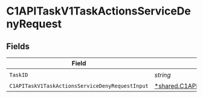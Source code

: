 # C1APITaskV1TaskActionsServiceDenyRequest


## Fields

| Field                                                                                                                         | Type                                                                                                                          | Required                                                                                                                      | Description                                                                                                                   |
| ----------------------------------------------------------------------------------------------------------------------------- | ----------------------------------------------------------------------------------------------------------------------------- | ----------------------------------------------------------------------------------------------------------------------------- | ----------------------------------------------------------------------------------------------------------------------------- |
| `TaskID`                                                                                                                      | *string*                                                                                                                      | :heavy_check_mark:                                                                                                            | N/A                                                                                                                           |
| `C1APITaskV1TaskActionsServiceDenyRequestInput`                                                                               | [*shared.C1APITaskV1TaskActionsServiceDenyRequestInput](../../models/shared/c1apitaskv1taskactionsservicedenyrequestinput.md) | :heavy_minus_sign:                                                                                                            | N/A                                                                                                                           |